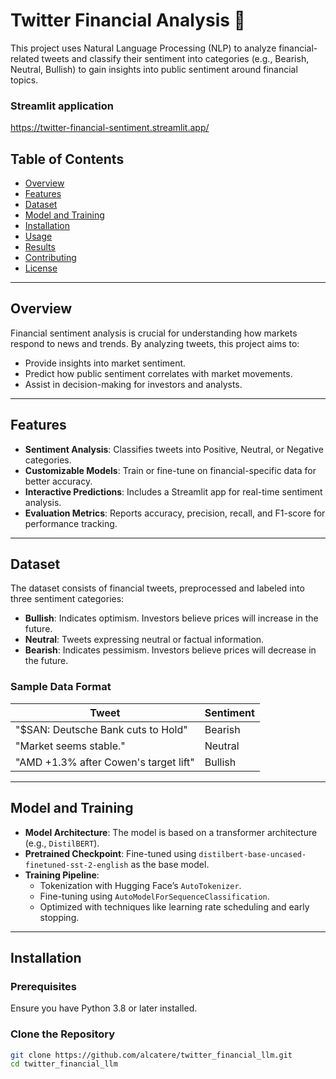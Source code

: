 # Twitter Financial Analysis 🚀

This project uses Natural Language Processing (NLP) to analyze financial-related tweets and classify their sentiment into categories (e.g., Bearish, Neutral, Bullish) to gain insights into public sentiment around financial topics.

### Streamlit application
https://twitter-financial-sentiment.streamlit.app/

## Table of Contents
- [Overview](#overview)
- [Features](#features)
- [Dataset](#dataset)
- [Model and Training](#model-and-training)
- [Installation](#installation)
- [Usage](#usage)
- [Results](#results)
- [Contributing](#contributing)
- [License](#license)

---

## Overview
Financial sentiment analysis is crucial for understanding how markets respond to news and trends. By analyzing tweets, this project aims to:
- Provide insights into market sentiment.
- Predict how public sentiment correlates with market movements.
- Assist in decision-making for investors and analysts.

---

## Features
- **Sentiment Analysis**: Classifies tweets into Positive, Neutral, or Negative categories.
- **Customizable Models**: Train or fine-tune on financial-specific data for better accuracy.
- **Interactive Predictions**: Includes a Streamlit app for real-time sentiment analysis.
- **Evaluation Metrics**: Reports accuracy, precision, recall, and F1-score for performance tracking.

---

## Dataset
The dataset consists of financial tweets, preprocessed and labeled into three sentiment categories:
- **Bullish**: Indicates optimism. Investors believe prices will increase in the future.
- **Neutral**: Tweets expressing neutral or factual information.
- **Bearish**:  Indicates pessimism. Investors believe prices will decrease in the future.

### Sample Data Format
| Tweet                                 | Sentiment   |
|---------------------------------------|-------------|
| "$SAN: Deutsche Bank cuts to Hold"    | Bearish    |
| "Market seems stable."                | Neutral    |
| "AMD +1.3% after Cowen's target lift" | Bullish    |

---

## Model and Training
- **Model Architecture**: The model is based on a transformer architecture (e.g., `DistilBERT`).
- **Pretrained Checkpoint**: Fine-tuned using `distilbert-base-uncased-finetuned-sst-2-english` as the base model.
- **Training Pipeline**:
  - Tokenization with Hugging Face’s `AutoTokenizer`.
  - Fine-tuning using `AutoModelForSequenceClassification`.
  - Optimized with techniques like learning rate scheduling and early stopping.

---

## Installation
### Prerequisites
Ensure you have Python 3.8 or later installed.

### Clone the Repository
```bash
git clone https://github.com/alcatere/twitter_financial_llm.git
cd twitter_financial_llm

